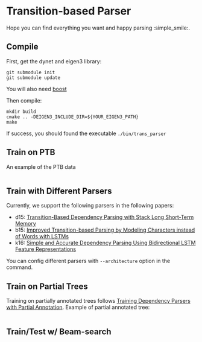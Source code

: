 Transition-based Parser
=======================

Hope you can find everything you want and happy parsing :simple_smile:.

## Compile

First, get the dynet and eigen3 library:
```
git submodule init
git submodule update
```
You will also need [boost](http://www.boost.org/)

Then compile:
```
mkdir build
cmake .. -DEIGEN3_INCLUDE_DIR=${YOUR_EIGEN3_PATH}
make
```
If success, you should found the executable `./bin/trans_parser`

## Train on PTB

An example of the PTB data
```
```

## Train with Different Parsers

Currently, we support the following parsers in the following papers:
* d15: [Transition-Based Dependency Parsing with Stack Long Short-Term Memory](http://www.aclweb.org/anthology/P/P15/P15-1033.pdf)
* b15: [Improved Transition-based Parsing by Modeling Characters instead of Words with LSTMs](http://www.aclweb.org/anthology/D/D15/D15-1041.pdf)
* k16: [Simple and Accurate Dependency Parsing Using Bidirectional LSTM Feature Representations](http://www.aclweb.org/anthology/Q/Q16/Q16-1023.pdf)

You can config different parsers with `--architecture` option in the command.

## Train on Partial Trees

Training on partially annotated trees follows [Training Dependency Parsers with Partial Annotation](https://arxiv.org/abs/1609.09247).
Example of partial annotated tree:
```

```

## Train/Test w/ Beam-search
